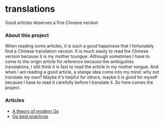 # translations
Good articles deserves a fine Chinese version

### About this project

When reading some articles, it is such a good happinese that I fortunately find a Chinese translation version. It is much easily to read the Chinese version because it is my mother toungue. Although sometimes I have to come to the origin article for reference because the ambiguities translations, I still think it is fast to read the article in my mother tongue. And when I am reading a good article, a stange idea come into my mind: why not translate my own? Maybe it's helpful for others, maybe it is good for myself because I have to read it carefully before I translate it. So here comes the project.

### Articles

* [A theory of modern Go](A-theory-of-modern-Go/A-theory-of-modern-Go-Chinese.md)
* [Go best practices](Go-best-practices/Go-best-practices-Chinese.md)
